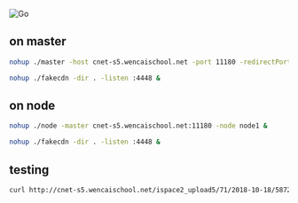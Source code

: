 ![Go](https://github.com/mo-xiaoming/torv/workflows/Go/badge.svg)

## on master

```bash
nohup ./master -host cnet-s5.wencaischool.net -port 11180 -redirectPort 4448 &

nohup ./fakecdn -dir . -listen :4448 &
```

## on node

```bash
nohup ./node -master cnet-s5.wencaischool.net:11180 -node node1 &

nohup ./fakecdn -dir . -listen :4448 &
```

## testing

```bash
curl http://cnet-s5.wencaischool.net/ispace2_upload5/71/2018-10-18/5872/content/ch010101/HD1-1-1.mp4 -o HD1-1-1.mp4
```
